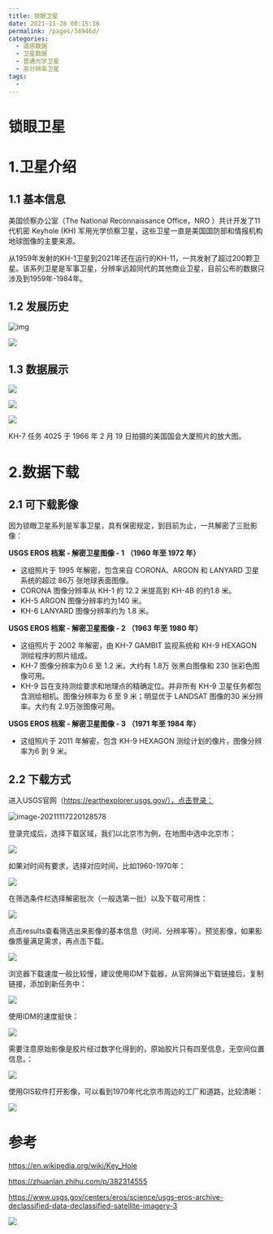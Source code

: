 ```yaml
---
title: 锁眼卫星
date: 2021-11-26 00:15:16
permalink: /pages/34946d/
categories:
  - 遥感数据
  - 卫星数据
  - 普通光学卫星
  - 高分辨率卫星
tags:
  - 
---
```

# 锁眼卫星

# 1.卫星介绍

## 1.1 基本信息

美国侦察办公室（The National Reconnaissance Office，NRO ）共计开发了11代机密 Keyhole (KH) 军用光学侦察卫星，这些卫星一直是美国国防部和情报机构地球图像的主要来源。

从1959年发射的KH-1卫星到2021年还在运行的KH-11，一共发射了超过200颗卫星。该系列卫星是军事卫星，分辨率远超同代的其他商业卫星，目前公布的数据只涉及到1959年-1984年。

## 1.2 发展历史



![img](https://lynceans.org/wp-content/uploads/2019/06/Keyhole-film-return-satellite-table.png)



![](https://gitee.com/kitmyfaceplease/image_upload/raw/master/image/1920px-U.S._RecSat_Big_Picture.jpg)

## 1.3 数据展示

![](https://gitee.com/kitmyfaceplease/image_upload/raw/master/image/20211117225235.png)

![](https://gitee.com/kitmyfaceplease/image_upload/raw/master/image/20211117225318.png)

![](https://gitee.com/kitmyfaceplease/image_upload/raw/master/image/20211117230654.png)

KH-7 任务 4025 于 1966 年 2 月 19 日拍摄的美国国会大厦照片的放大图。

# 2.数据下载

## 2.1 可下载影像

因为锁眼卫星系列是军事卫星，具有保密规定，到目前为止，一共解密了三批影像：

**USGS EROS 档案 - 解密卫星图像 - 1** **（1960 年至 1972 年）**

- 这组照片于 1995 年解密，包含来自 CORONA、ARGON 和 LANYARD 卫星系统的超过 86万 张地球表面图像。
- CORONA 图像分辨率从 KH-1 的 12.2 米提高到 KH-4B 的约1.8 米。
- KH-5 ARGON 图像分辨率约为140 米。
- KH-6 LANYARD 图像分辨率约为 1.8 米。

**USGS EROS 档案 - 解密卫星图像 - 2** **（1963 年至 1980 年）**

- 这组照片于 2002 年解密，由 KH-7 GAMBIT 监视系统和 KH-9 HEXAGON 测绘程序的照片组成。
- KH-7 图像分辨率为0.6 至 1.2 米。大约有 1.8万 张黑白图像和 230 张彩色图像可用。
- KH-9 旨在支持测绘要求和地理点的精确定位。并非所有 KH-9 卫星任务都包含测绘相机。图像分辨率为 6 至 9 米；明显优于 LANDSAT 图像的30 米分辨率。大约有 2.9万张图像可用。

**USGS EROS 档案 - 解密卫星图像 - 3** **（1971 年至 1984 年）**

- 这组照片于 2011 年解密，包含 KH-9 HEXAGON 测绘计划的像片，图像分辨率为6 到 9 米。

## 2.2 下载方式

进入USGS官网（https://earthexplorer.usgs.gov/），点击登录：

![image-20211117220128578](C:\Users\CR\AppData\Roaming\Typora\typora-user-images\image-20211117220128578.png)

登录完成后，选择下载区域，我们以北京市为例，在地图中选中北京市：

![](https://gitee.com/kitmyfaceplease/image_upload/raw/master/image/20211117221754.png)

如果对时间有要求，选择对应时间，比如1960-1970年：

![](https://gitee.com/kitmyfaceplease/image_upload/raw/master/image/20211117222021.png)

在筛选条件栏选择解密批次（一般选第一批）以及下载可用性：

![](https://gitee.com/kitmyfaceplease/image_upload/raw/master/image/20211117222138.png)

点击results查看筛选出来影像的基本信息（时间、分辨率等）。预览影像，如果影像质量满足需求，再点击下载。

![](https://gitee.com/kitmyfaceplease/image_upload/raw/master/image/20211119234318.png)

浏览器下载速度一般比较慢，建议使用IDM下载器，从官网弹出下载链接后，复制链接，添加到新任务中：

![](https://img-blog.csdnimg.cn/739ad1838f7d4c76b460e00c828d448d.png?x-oss-process=image/watermark,type_ZHJvaWRzYW5zZmFsbGJhY2s,shadow_50,text_Q1NETiBA6ZSQ5aSa5a6d55qE5Zyw55CG56m66Ze0,size_18,color_FFFFFF,t_70,g_se,x_16)

使用IDM的速度挺快：

![](https://img-blog.csdnimg.cn/e745b64a5941478aa5fdb3ccfcb72d54.png?x-oss-process=image/watermark,type_ZHJvaWRzYW5zZmFsbGJhY2s,shadow_50,text_Q1NETiBA6ZSQ5aSa5a6d55qE5Zyw55CG56m66Ze0,size_12,color_FFFFFF,t_70,g_se,x_16)

需要注意原始影像是胶片经过数字化得到的，原始胶片只有四至信息，无空间位置信息。：

![](https://gitee.com/kitmyfaceplease/image_upload/raw/master/image/20211117224217.png)

使用GIS软件打开影像，可以看到1970年代北京市周边的工厂和道路，比较清晰：

![](https://gitee.com/kitmyfaceplease/image_upload/raw/master/image/20211117224703.png)

# 参考

https://en.wikipedia.org/wiki/Key_Hole

https://zhuanlan.zhihu.com/p/382314555

https://www.usgs.gov/centers/eros/science/usgs-eros-archive-declassified-data-declassified-satellite-imagery-3

![](https://gitee.com/kitmyfaceplease/image_upload/raw/master/image/20211117231958.png)